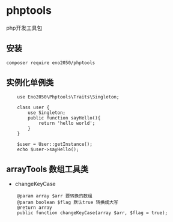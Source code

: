 # phptools
php开发工具包

## 安装
```
composer require eno2050/phptools
```


## 实例化单例类

```
    use Eno2050\Phptools\Traits\Singleton;

    class user {
        use Singleton;
        public function sayHello(){
            return 'hello world';
        }
    }
    
    $user = User::getInstance();
    echo $user->sayHello();
```

## arrayTools 数组工具类


- changeKeyCase
```	
	@param array $arr 要转换的数组
	@param boolean $flag 默认true 转换成大写
	@return array
	public function changeKeyCase(array $arr, $flag = true);
```
